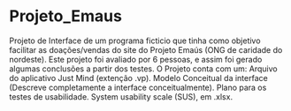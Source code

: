 # Projeto_Emaus
Projeto de Interface de um programa ficticio que tinha como objetivo facilitar as doações/vendas do site do Projeto Emaús (ONG de caridade do nordeste). Este projeto foi avaliado por 6 pessoas, e assim foi gerado algumas conclusões a partir dos testes.
O Projeto conta com um: 
Arquivo do aplicativo Just Mind (extenção .vp).
Modelo Conceitual da interface (Descreve completamente a interface conceitualmente).
Plano para os testes de usabilidade.
System usability scale (SUS), em .xlsx.